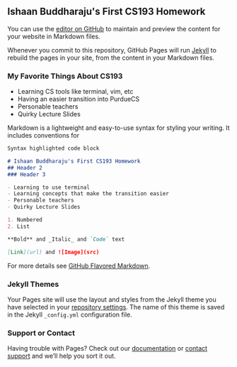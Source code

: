 ## Ishaan Buddharaju's First CS193 Homework

You can use the [editor on GitHub](https://github.com/kalutes/CS193_Fall18_Lab1/edit/master/index.md) to maintain and preview the content for your website in Markdown files.

Whenever you commit to this repository, GitHub Pages will run [Jekyll](https://jekyllrb.com/) to rebuild the pages in your site, from the content in your Markdown files.

### My Favorite Things About CS193
- Learning CS tools like terminal, vim, etc
- Having an easier transition into PurdueCS
- Personable teachers
- Quirky Lecture Slides

Markdown is a lightweight and easy-to-use syntax for styling your writing. It includes conventions for

```markdown
Syntax highlighted code block

# Ishaan Buddharaju's First CS193 Homework
## Header 2
### Header 3

- Learning to use terminal
- Learning concepts that make the transition easier
- Personable teachers
- Quirky Lecture Slides 

1. Numbered
2. List

**Bold** and _Italic_ and `Code` text

[Link](url) and ![Image](src)
```

For more details see [GitHub Flavored Markdown](https://guides.github.com/features/mastering-markdown/).

### Jekyll Themes

Your Pages site will use the layout and styles from the Jekyll theme you have selected in your [repository settings](https://github.com/kalutes/CS193_Fall18_Lab1/settings). The name of this theme is saved in the Jekyll `_config.yml` configuration file.

### Support or Contact

Having trouble with Pages? Check out our [documentation](https://help.github.com/categories/github-pages-basics/) or [contact support](https://github.com/contact) and we’ll help you sort it out.
